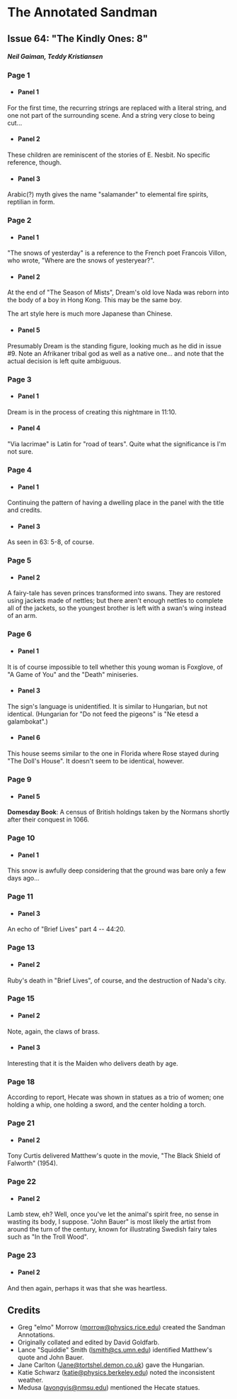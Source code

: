 # The Annotated Sandman

## Issue 64: "The Kindly Ones: 8"

##### Neil Gaiman, Teddy Kristiansen

### Page 1

- #### Panel 1

For the first time, the recurring strings are replaced with a literal string, and one not part of the surrounding scene. And a string very close to being cut...

- #### Panel 2

These children are reminiscent of the stories of E. Nesbit. No specific reference, though.

- #### Panel 3

Arabic(?) myth gives the name "salamander" to elemental fire spirits, reptilian in form.

### Page 2

- #### Panel 1

"The snows of yesterday" is a reference to the French poet Francois Villon, who wrote, "Where are the snows of yesteryear?".

- #### Panel 2

At the end of "The Season of Mists", Dream's old love Nada was reborn into the body of a boy in Hong Kong. This may be the same boy.

The art style here is much more Japanese than Chinese.

- #### Panel 5

Presumably Dream is the standing figure, looking much as he did in issue #9. Note an Afrikaner tribal god as well as a native one... and note that the actual decision is left quite ambiguous.

### Page 3

- #### Panel 1

Dream is in the process of creating this nightmare in 11:10.

- #### Panel 4

"Via lacrimae" is Latin for "road of tears". Quite what the significance is I'm not sure.

### Page 4

- #### Panel 1

Continuing the pattern of having a dwelling place in the panel with the title and credits.

- #### Panel 3

As seen in 63: 5-8, of course.

### Page 5

- #### Panel 2

A fairy-tale has seven princes transformed into swans. They are restored using jackets made of nettles; but there aren't enough nettles to complete all of the jackets, so the youngest brother is left with a swan's wing instead of an arm.

### Page 6

- #### Panel 1

It is of course impossible to tell whether this young woman is Foxglove, of "A Game of You" and the "Death" miniseries.

- #### Panel 3

The sign's language is unidentified. It is similar to Hungarian, but not identical. (Hungarian for "Do not feed the pigeons" is "Ne etesd a galambokat".)

- #### Panel 6

This house seems similar to the one in Florida where Rose stayed during "The Doll's House". It doesn't seem to be identical, however.

### Page 9

- #### Panel 5

**Domesday Book**: A census of British holdings taken by the Normans shortly after their conquest in 1066.

### Page 10

- #### Panel 1

This snow is awfully deep considering that the ground was bare only a few days ago...

### Page 11

- #### Panel 3

An echo of "Brief Lives" part 4 -- 44:20.

### Page 13

- #### Panel 2

Ruby's death in "Brief Lives", of course, and the destruction of Nada's city.

### Page 15

- #### Panel 2

Note, again, the claws of brass.

- #### Panel 3

Interesting that it is the Maiden who delivers death by age.

### Page 18

According to report, Hecate was shown in statues as a trio of women; one holding a whip, one holding a sword, and the center holding a torch.

### Page 21

- #### Panel 2

Tony Curtis delivered Matthew's quote in the movie, "The Black Shield of Falworth" (1954).

### Page 22

- #### Panel 2

Lamb stew, eh? Well, once you've let the animal's spirit free, no sense in wasting its body, I suppose. "John Bauer" is most likely the artist from around the turn of the century, known for illustrating Swedish fairy tales such as "In the Troll Wood".

### Page 23

- #### Panel 2

And then again, perhaps it was that she was heartless.

## Credits

- Greg "elmo" Morrow (morrow@physics.rice.edu) created the Sandman Annotations.
- Originally collated and edited by David Goldfarb.
- Lance "Squiddie" Smith (lsmith@cs.umn.edu) identified Matthew's quote and John Bauer.
- Jane Carlton (Jane@tortshel.demon.co.uk) gave the Hungarian.
- Katie Schwarz (katie@physics.berkeley.edu) noted the inconsistent weather.
- Medusa (avongvis@nmsu.edu) mentioned the Hecate statues.
